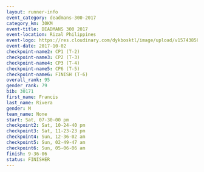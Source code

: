 ```yaml
---
layout: runner-info 
event_category: deadmans-300-2017 
category_km: 30KM 
event-title: DEADMANS 300 2017 
event-location: Rizal Philippines 
event-logo: https://res.cloudinary.com/dykbosktl/image/upload/v1574385898/Logo/2017-DM300-Logo_ljecaw.jpg 
event-date: 2017-10-02 
checkpoint-name2: CP1 (T-2) 
checkpoint-name3: CP2 (T-3) 
checkpoint-name4: CP3 (T-4) 
checkpoint-name5: CP6 (T-5) 
checkpoint-name6: FINISH (T-6) 
overall_rank: 95
gender_rank: 79
bib: 30171
first_name: Francis
last_name: Rivera
gender: M
team_name: None
start: Sat, 07-30-00 pm
checkpoint2: Sat, 10-24-40 pm
checkpoint3: Sat, 11-23-23 pm
checkpoint4: Sun, 12-36-02 am
checkpoint5: Sun, 02-49-47 am
checkpoint6: Sun, 05-06-06 am
finish: 9-36-06
status: FINISHER
---
```

